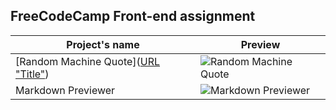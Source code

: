 ## FreeCodeCamp Front-end assignment


| Project's name  | Preview |
| ------------- | ------------- |
| [Random Machine Quote]([URL "Title"](https://codepen.io/tokyomachine/pen/GRwBoLQ)) |![Random Machine Quote](https://github.com/tokyohmachine/final-frontEnd-projects/blob/main/Random%20Quote%20Machine/Screenshot-Random%20Quote%20Machine.png)  |
| Markdown Previewer | ![Markdown Previewer](https://github.com/tokyohmachine/final-frontEnd-projects/blob/main/Markdown%20Previewer/Screenshot-React%20App.png)  |


